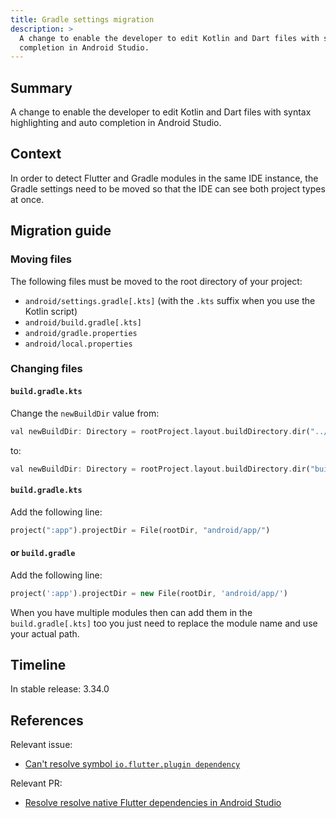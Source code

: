 ```yaml
---
title: Gradle settings migration
description: >
  A change to enable the developer to edit Kotlin and Dart files with syntax highlighting and auto
  completion in Android Studio.
---
```


## Summary

A change to enable the developer to edit Kotlin and Dart files with syntax highlighting and auto
completion in Android Studio.

## Context

In order to detect Flutter and Gradle modules in the same IDE instance, the Gradle settings need to be
moved so that the IDE can see both project types at once.

## Migration guide

### Moving files

The following files must be moved to the root directory of your project:
- `android/settings.gradle[.kts]` (with the `.kts` suffix when you use the Kotlin script)
- `android/build.gradle[.kts]`
- `android/gradle.properties`
- `android/local.properties`

### Changing files

#### `build.gradle.kts`

Change the `newBuildDir` value from:
```dart
val newBuildDir: Directory = rootProject.layout.buildDirectory.dir("../../build").get()
```
to:
```dart
val newBuildDir: Directory = rootProject.layout.buildDirectory.dir("build").get()
```

#### `build.gradle.kts`

Add the following line:
```dart
project(":app").projectDir = File(rootDir, "android/app/")
```

#### or `build.gradle`

Add the following line:
```dart
project(':app').projectDir = new File(rootDir, 'android/app/')
```

When you have multiple modules then can add them in the `build.gradle[.kts]` too you just need to
replace the module name and use your actual path.

## Timeline

In stable release: 3.34.0

## References

Relevant issue:

* [Can't resolve symbol `io.flutter.plugin dependency`][Issue-19830]

Relevant PR:

* [Resolve resolve native Flutter dependencies in Android Studio][PR-167332]

[PR-167332]: {{site.repo.flutter}}/pull/167332
[Issue-19830]: {{site.repo.flutter}}/issues/19830
